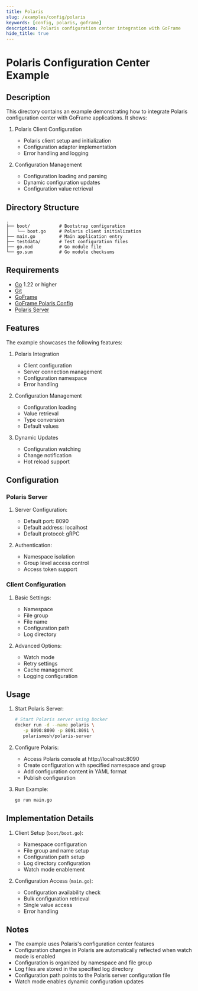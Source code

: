 ```yaml
---
title: Polaris
slug: /examples/config/polaris
keywords: [config, polaris, goframe]
description: Polaris configuration center integration with GoFrame
hide_title: true
---
```


# Polaris Configuration Center Example

## Description

This directory contains an example demonstrating how to integrate Polaris configuration center with GoFrame applications. It shows:

1. Polaris Client Configuration
   - Polaris client setup and initialization
   - Configuration adapter implementation
   - Error handling and logging

2. Configuration Management
   - Configuration loading and parsing
   - Dynamic configuration updates
   - Configuration value retrieval

## Directory Structure

```
.
├── boot/           # Bootstrap configuration
│   └── boot.go     # Polaris client initialization
├── main.go         # Main application entry
├── testdata/       # Test configuration files
├── go.mod          # Go module file
└── go.sum          # Go module checksums
```

## Requirements

- [Go](https://golang.org/dl/) 1.22 or higher
- [Git](https://git-scm.com/downloads)
- [GoFrame](https://goframe.org)
- [GoFrame Polaris Config](https://github.com/gogf/gf/tree/master/contrib/config/polaris)
- [Polaris Server](https://github.com/polarismesh/polaris)

## Features

The example showcases the following features:

1. Polaris Integration
   - Client configuration
   - Server connection management
   - Configuration namespace
   - Error handling

2. Configuration Management
   - Configuration loading
   - Value retrieval
   - Type conversion
   - Default values

3. Dynamic Updates
   - Configuration watching
   - Change notification
   - Hot reload support

## Configuration

### Polaris Server
1. Server Configuration:
   - Default port: 8090
   - Default address: localhost
   - Default protocol: gRPC

2. Authentication:
   - Namespace isolation
   - Group level access control
   - Access token support

### Client Configuration
1. Basic Settings:
   - Namespace
   - File group
   - File name
   - Configuration path
   - Log directory

2. Advanced Options:
   - Watch mode
   - Retry settings
   - Cache management
   - Logging configuration

## Usage

1. Start Polaris Server:
   ```bash
   # Start Polaris server using Docker
   docker run -d --name polaris \
      -p 8090:8090 -p 8091:8091 \
      polarismesh/polaris-server
   ```

2. Configure Polaris:
   - Access Polaris console at http://localhost:8090
   - Create configuration with specified namespace and group
   - Add configuration content in YAML format
   - Publish configuration

3. Run Example:
   ```bash
   go run main.go
   ```

## Implementation Details

1. Client Setup (`boot/boot.go`):
   - Namespace configuration
   - File group and name setup
   - Configuration path setup
   - Log directory configuration
   - Watch mode enablement

2. Configuration Access (`main.go`):
   - Configuration availability check
   - Bulk configuration retrieval
   - Single value access
   - Error handling

## Notes

- The example uses Polaris's configuration center features
- Configuration changes in Polaris are automatically reflected when watch mode is enabled
- Configuration is organized by namespace and file group
- Log files are stored in the specified log directory
- Configuration path points to the Polaris server configuration file
- Watch mode enables dynamic configuration updates
